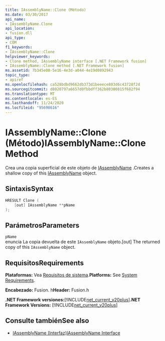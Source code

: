 ```yaml
---
title: IAssemblyName::Clone (Método)
ms.date: 03/30/2017
api_name:
- IAssemblyName.Clone
api_location:
- fusion.dll
api_type:
- COM
f1_keywords:
- IAssemblyName::Clone
helpviewer_keywords:
- Clone method, IAssemblyName interface [.NET Framework fusion]
- IAssemblyName::Clone method [.NET Framework fusion]
ms.assetid: 7b345e08-5e16-4e3d-a044-4e19d0892943
topic_type:
- apiref
ms.openlocfilehash: ca528bdbd9662db373d1beeece803d6c43728f2d
ms.sourcegitcommit: d8020797a6657d0fbbdff362b80300815f682f94
ms.translationtype: MT
ms.contentlocale: es-ES
ms.lasthandoff: 11/24/2020
ms.locfileid: "95698616"
---
```

# <a name="iassemblynameclone-method"></a><span data-ttu-id="16b95-102">IAssemblyName::Clone (Método)</span><span class="sxs-lookup"><span data-stu-id="16b95-102">IAssemblyName::Clone Method</span></span>

<span data-ttu-id="16b95-103">Crea una copia superficial de este objeto de [IAssemblyName](iassemblyname-interface.md) .</span><span class="sxs-lookup"><span data-stu-id="16b95-103">Creates a shallow copy of this [IAssemblyName](iassemblyname-interface.md) object.</span></span>  
  
## <a name="syntax"></a><span data-ttu-id="16b95-104">Sintaxis</span><span class="sxs-lookup"><span data-stu-id="16b95-104">Syntax</span></span>  
  
```cpp  
HRESULT Clone (  
    [out] IAssemblyName **pName  
);  
```  
  
## <a name="parameters"></a><span data-ttu-id="16b95-105">Parámetros</span><span class="sxs-lookup"><span data-stu-id="16b95-105">Parameters</span></span>  

 `pName`  
 <span data-ttu-id="16b95-106">enuncia La copia devuelta de este `IAssemblyName` objeto.</span><span class="sxs-lookup"><span data-stu-id="16b95-106">[out] The returned copy of this `IAssemblyName` object.</span></span>  
  
## <a name="requirements"></a><span data-ttu-id="16b95-107">Requisitos</span><span class="sxs-lookup"><span data-stu-id="16b95-107">Requirements</span></span>  

 <span data-ttu-id="16b95-108">**Plataformas:** Vea [Requisitos de sistema](../../get-started/system-requirements.md).</span><span class="sxs-lookup"><span data-stu-id="16b95-108">**Platforms:** See [System Requirements](../../get-started/system-requirements.md).</span></span>  
  
 <span data-ttu-id="16b95-109">**Encabezado:** Fusion. h</span><span class="sxs-lookup"><span data-stu-id="16b95-109">**Header:** Fusion.h</span></span>  
  
 <span data-ttu-id="16b95-110">**.NET Framework versiones:**[!INCLUDE[net_current_v20plus](../../../../includes/net-current-v20plus-md.md)]</span><span class="sxs-lookup"><span data-stu-id="16b95-110">**.NET Framework Versions:** [!INCLUDE[net_current_v20plus](../../../../includes/net-current-v20plus-md.md)]</span></span>  
  
## <a name="see-also"></a><span data-ttu-id="16b95-111">Consulte también</span><span class="sxs-lookup"><span data-stu-id="16b95-111">See also</span></span>

- [<span data-ttu-id="16b95-112">IAssemblyName (Interfaz)</span><span class="sxs-lookup"><span data-stu-id="16b95-112">IAssemblyName Interface</span></span>](iassemblyname-interface.md)
